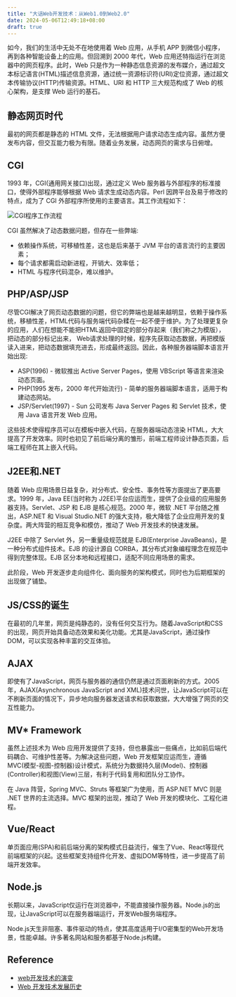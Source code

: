 ```yaml
---
title: "大话Web开发技术：从Web1.0到Web2.0"
date: 2024-05-06T12:49:18+08:00
draft: true
---
```


如今，我们的生活中无处不在地使用着 Web 应用，从手机 APP 到微信小程序，再到各种智能设备上的应用。但回溯到 2000 年代，Web 应用还特指运行在浏览器中的网页程序。此时，Web 只是作为一种静态信息资源的发布媒介，通过超文本标记语言(HTML)描述信息资源，通过统一资源标识符(URI)定位资源，通过超文本传输协议(HTTP)传输资源。HTML、URI 和 HTTP 三大规范构成了 Web 的核心架构，是支撑 Web 运行的基石。

## 静态网页时代

最初的网页都是静态的 HTML 文件，无法根据用户请求动态生成内容。虽然方便发布内容，但交互能力极为有限。随着业务发展，动态网页的需求与日俯增。

## CGI

1993 年，CGI(通用网关接口)出现，通过定义 Web 服务器与外部程序的标准接口，使得外部程序能够根据 Web 请求生成动态内容。Perl 因跨平台及易于修改的特点，成为了 CGI 外部程序所使用的主要语言。其工作流程如下：

![CGI程序工作流程](https://lushunjian.github.io/blog/2019/01/21/web%E5%BC%80%E5%8F%91%E6%8A%80%E6%9C%AF%E7%9A%84%E6%BC%94%E5%8F%98/CGI.png)

CGI 虽然解决了动态数据问题，但存在一些弊端:

- 依赖操作系统，可移植性差，这也是后来基于 JVM 平台的语言流行的主要因素；
- 每个请求都需启动新进程，开销大、效率低；
- HTML 与程序代码混杂，难以维护。

## PHP/ASP/JSP

尽管CGI解决了网页动态数据的问题，但它的弊端也是越来越明显，依赖于操作系统，移植性差，HTML代码与服务端代码杂糅在一起不便于维护。为了处理更复杂的应用，人们在想能不能把HTML返回中固定的部分存起来（我们称之为模版），把动态的部分标记出来， Web请求处理的时候，程序先获取动态数据，再把模版读入进来，把动态数据填充进去，形成最终返回。因此，各种服务器端脚本语言开始出现:

- ASP(1996) - 微软推出 Active Server Pages，使用 VBScript 等语言来渲染动态页面。
- PHP(1995 发布，2000 年代开始流行) - 简单的服务器端脚本语言，适用于构建动态网站。
- JSP/Servlet(1997) - Sun 公司发布 Java Server Pages 和 Servlet 技术，使用 Java 语言开发 Web 应用。

这些技术使得程序员可以在模板中嵌入代码，在服务器端动态渲染 HTML，大大提高了开发效率。同时也初见了前后端分离的雏形，前端工程师设计静态页面，后端工程师在其上嵌入代码。

## J2EE和.NET

随着 Web 应用场景日益复杂，对分布式、安全性、事务性等方面提出了更高要求。1999 年，Java EE(当时称为 J2EE)平台应运而生，提供了企业级的应用服务器支持。Servlet、JSP 和 EJB 是核心规范。2000 年，微软 .NET 平台随之推出，ASP.NET 和 Visual Studio.NET 的强大支持，极大降低了企业应用开发的复杂度。两大阵营的相互竞争和模仿，推动了 Web 开发技术的快速发展。

J2EE 中除了 Servlet 外，另一重量级规范就是 EJB(Enterprise JavaBeans)，是一种分布式组件技术。EJB 的设计源自 CORBA，其分布式对象编程理念在规范中得到完整体现。EJB 区分本地和远程接口，适配不同应用场景的需求。

此阶段，Web 开发逐步走向组件化、面向服务的架构模式，同时也为后期框架的出现做了铺垫。

## JS/CSS的诞生

在最初的几年里，网页是纯静态的，没有任何交互行为。随着JavaScript和CSS的出现，网页开始具备动态效果和美化功能。尤其是JavaScript，通过操作DOM，可以实现各种丰富的交互体验。

## AJAX

即使有了JavaScript，网页与服务器的通信仍然是通过页面刷新的方式。2005年，AJAX(Asynchronous JavaScript and XML)技术问世，让JavaScript可以在不刷新页面的情况下，异步地向服务器发送请求和获取数据，大大增强了网页的交互性能力。

## MV* Framework

虽然上述技术为 Web 应用开发提供了支持，但也暴露出一些痛点，比如前后端代码耦合、可维护性差等。为解决这些问题，Web 开发框架应运而生，遵循 MVC(模型-视图-控制器)设计模式，系统分为数据持久层(Model)、控制器(Controller)和视图(View)三层，有利于代码复用和团队分工协作。

在 Java 阵营，Spring MVC、Struts 等框架广为使用，而 ASP.NET MVC 则是 .NET 世界的主流选择。MVC 框架的出现，推动了 Web 开发的模块化、工程化进程。

## Vue/React

单页面应用(SPA)和前后端分离的架构模式日益流行，催生了Vue、React等现代前端框架的兴起。这些框架支持组件化开发、虚拟DOM等特性，进一步提高了前端开发效率。

## Node.js

长期以来，JavaScript仅运行在浏览器中，不能直接操作服务器。Node.js的出现，让JavaScript可以在服务器端运行，开发Web服务端程序。

Node.js天生非阻塞、事件驱动的特点，使其高度适用于I/O密集型的Web开发场景，性能卓越。许多著名网站和服务都基于Node.js构建。

## Reference

- [web开发技术的演变](https://lushunjian.github.io/blog/2019/01/21/web%E5%BC%80%E5%8F%91%E6%8A%80%E6%9C%AF%E7%9A%84%E6%BC%94%E5%8F%98/)
- [Web 开发技术发展历史](https://www.cnblogs.com/CorwinZh/articles/13717337.html)

